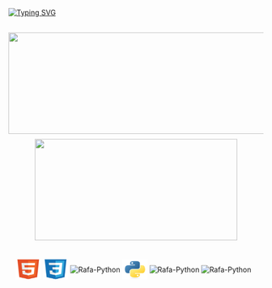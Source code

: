 [![Typing SVG](https://readme-typing-svg.herokuapp.com/?color=9E2E61&size=35&center=true&vCenter=true&width=1000&lines=Olá,+me+chamo+Larissa+Crespo+Gomes;Tenho+19+anos;Sou+do+Rio+de+Janeiro,+RJ;Estudo+Ciências+da+Computação;Bem+vindo!+:%29)](https://git.io/typing-svg)

<div align='center'><br>
  <img style="margin-bottom: 10px;" width="600" height="200" src="https://github-readme-stats.vercel.app/api?username=Larrisa-G&show_icons=true&theme=radical">
  <img width="400" height="200" src="https://github-readme-stats.vercel.app/api/top-langs/?username=Larrisa-G&layout=donut&theme=radical"
</div>

<div align='center' style="display: inline_block; margin-right: 10px;"><br><br>
  <img align="center" alt="Rafa-HTML" height="40" width="50" src="https://raw.githubusercontent.com/devicons/devicon/master/icons/html5/html5-original.svg">
  <img align="center" alt="Rafa-CSS" height="40" width="50" src="https://raw.githubusercontent.com/devicons/devicon/master/icons/css3/css3-original.svg">
  <img align="center" alt="Rafa-Python" height="40" width="50" src="https://cdn.jsdelivr.net/gh/devicons/devicon@latest/icons/java/java-original.svg">
  <img align="center" alt="Rafa-Python" height="40" width="50" src="https://raw.githubusercontent.com/devicons/devicon/master/icons/python/python-original.svg">  
  <img align="center" alt="Rafa-Python" height="50" width="60" src="https://cdn.jsdelivr.net/gh/devicons/devicon@latest/icons/pandas/pandas-original.svg">
  <img align="center" alt="Rafa-Python" height="60" width="70" src="https://cdn.jsdelivr.net/gh/devicons/devicon@latest/icons/sqlite/sqlite-original-wordmark.svg" />
</div>

##    